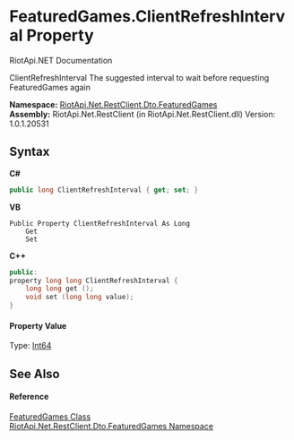 # FeaturedGames.ClientRefreshInterval Property 
RiotApi.NET Documentation 

ClientRefreshInterval The suggested interval to wait before requesting FeaturedGames again

**Namespace:**&nbsp;<a href="3e2b828e-de06-ca7f-5a82-548a331b47bc">RiotApi.Net.RestClient.Dto.FeaturedGames</a><br />**Assembly:**&nbsp;RiotApi.Net.RestClient (in RiotApi.Net.RestClient.dll) Version: 1.0.1.20531

## Syntax

**C#**<br />
``` C#
public long ClientRefreshInterval { get; set; }
```

**VB**<br />
``` VB
Public Property ClientRefreshInterval As Long
	Get
	Set
```

**C++**<br />
``` C++
public:
property long long ClientRefreshInterval {
	long long get ();
	void set (long long value);
}
```


#### Property Value
Type: <a href="http://msdn2.microsoft.com/en-us/library/6yy583ek" target="_blank">Int64</a>

## See Also


#### Reference
<a href="7dce0aaa-7c13-557d-5809-719f92b5747d">FeaturedGames Class</a><br /><a href="3e2b828e-de06-ca7f-5a82-548a331b47bc">RiotApi.Net.RestClient.Dto.FeaturedGames Namespace</a><br />